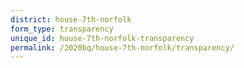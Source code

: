```yaml
---
district: house-7th-norfolk
form_type: transparency
unique_id: house-7th-norfolk-transparency
permalink: /2020bq/house-7th-norfolk/transparency/
---
```

